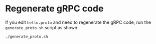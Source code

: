 # Regenerate gRPC code

If you edit `hello.proto` and need to regenerate the gRPC code, run the `generate_proto.sh` script as shown:

```shell
./generate_proto.sh
```
